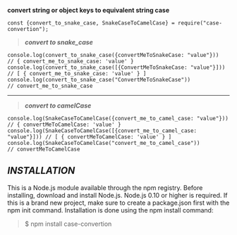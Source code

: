**convert string or object keys to equivalent string case**

`const {convert_to_snake_case, SnakeCaseToCamelCase} = require("case-convertion");`

>***convert to snake_case***
```
console.log(convert_to_snake_case({convertMeToSnakeCase: "value"}))   // { convert_me_to_snake_case: 'value' }
console.log(convert_to_snake_case([{ConvertMeToSnakeCase: "value"}])) // [ { convert_me_to_snake_case: 'value' } ]
console.log(convert_to_snake_case("ConvertMeToSnakeCase"))            // convert_me_to_snake_case
```
---
>***convert to camelCase***
```
console.log(SnakeCaseToCamelCase({convert_me_to_camel_case: "value"}))   // { convertMeToCamelCase: 'value' }
console.log(SnakeCaseToCamelCase([{convert_me_to_camel_case: "value"}])) // [ { convertMeToCamelCase: 'value' } ]
console.log(SnakeCaseToCamelCase("convert_me_to_camel_case"))            // convertMeToCamelCase
```


***INSTALLATION***
---
This is a Node.js module available through the npm registry.
Before installing, download and install Node.js. Node.js 0.10 or higher is required.
If this is a brand new project, make sure to create a package.json first with the npm init command.
Installation is done using the npm install command:

>$ npm install case-convertion